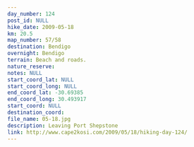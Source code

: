 ```yaml
---
day_number: 124
post_id: NULL
hike_date: 2009-05-18
km: 20.5
map_number: 57/58
destination: Bendigo
overnight: Bendigo
terrain: Beach and roads.
nature_reserve: 
notes: NULL
start_coord_lat: NULL
start_coord_long: NULL
end_coord_lat: -30.69385
end_coord_long: 30.493917
start_coord: NULL
destination_coord: 
file_name: 05-18.jpg
description: Leaving Port Shepstone
link: http://www.cape2kosi.com/2009/05/18/hiking-day-124/
---
```


